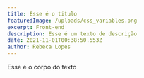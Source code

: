 ```yaml
---
title: Esse é o titulo
featuredImage: /uploads/css_variables.png
excerpt: Front-end
description: Esse é um texto de descrição
date: 2021-11-01T00:38:50.553Z
author: Rebeca Lopes
---
```

Esse é o corpo do texto